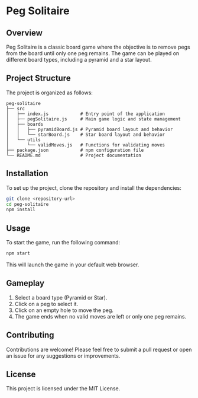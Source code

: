 # Peg Solitaire

## Overview
Peg Solitaire is a classic board game where the objective is to remove pegs from the board until only one peg remains. The game can be played on different board types, including a pyramid and a star layout.

## Project Structure
The project is organized as follows:

```
peg-solitaire
├── src
│   ├── index.js            # Entry point of the application
│   ├── pegSolitaire.js     # Main game logic and state management
│   ├── boards
│   │   ├── pyramidBoard.js # Pyramid board layout and behavior
│   │   └── starBoard.js    # Star board layout and behavior
│   └── utils
│       └── validMoves.js   # Functions for validating moves
├── package.json            # npm configuration file
└── README.md               # Project documentation
```

## Installation
To set up the project, clone the repository and install the dependencies:

```bash
git clone <repository-url>
cd peg-solitaire
npm install
```

## Usage
To start the game, run the following command:

```bash
npm start
```

This will launch the game in your default web browser.

## Gameplay
1. Select a board type (Pyramid or Star).
2. Click on a peg to select it.
3. Click on an empty hole to move the peg.
4. The game ends when no valid moves are left or only one peg remains.

## Contributing
Contributions are welcome! Please feel free to submit a pull request or open an issue for any suggestions or improvements.

## License
This project is licensed under the MIT License.